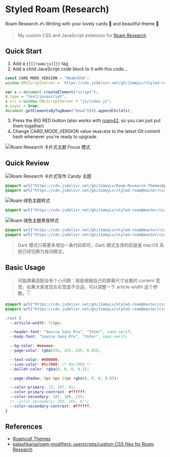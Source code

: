 # Styled Roam (Research)

Roam Research ✍️ Writing with your lovely cards 🧩 and beautiful theme 🎨

> My custom CSS and JavaScript extension for [Roam Research](https://roamresearch.com)

## Quick Start

1. Add a `{{[[roam/js]]}}` tag
2. Add a child JavaScript code block to it with this code...

```js
const CARD_MODE_VERSION = "96a6c658";
window.URLScriptServer = `https://cdn.jsdelivr.net/gh/JimmyLv/styled-roam@${CARD_MODE_VERSION}/`;

var s = document.createElement("script");
s.type = "text/javascript";
s.src = window.URLScriptServer + "js/index.js";
s.async = true;
document.getElementsByTagName("head")[0].appendChild(s);
```

3. Press the BIG RED button (also works with [roam42](https://github.com/roamhacker/roam42), so you can just put them together)
4. Change CARD_MODE_VERSION value `96a6c658` to the latest Git commit hash whenever you're ready to upgrade

![Roam Research 卡片式主题 Focus 模式](https://raw.staticdn.net/JimmyLv/images/master/2020/Roam%20Research%20%E5%8D%A1%E7%89%87%E5%BC%8F%E4%B8%BB%E9%A2%98%20Focus%20%E6%A8%A1%E5%BC%8F.jpg)

## Quick Review

![Roam Research 卡片式写作 Candy 主题](https://cdn.jsdelivr.net/gh/jimmylv/images@master/2020/09/Roam%20Research%20%E5%8D%A1%E7%89%87%E5%BC%8F%E5%86%99%E4%BD%9C%20Candy%20%E4%B8%BB%E9%A2%98.jpg)

```css
@import url("https://cdn.jsdelivr.net/gh/JimmyLv/Roam-Research-Themes@patch-1/Candy.css");
@import url("https://cdn.jsdelivr.net/gh/JimmyLv/styled-roam@master/css/card.min.css");
```

![Roam 绿色主题样式](https://jimmylv.github.io/images/2020/Roam%20绿色主题样式.jpg)

```css
@import url("https://cdn.jsdelivr.net/gh/JimmyLv/styled-roam@master/css/index.min.css");
```

![Roam 绿色主题黑夜样式](https://jimmylv.github.io/images/2020/Roam%20绿色主题黑夜样式.jpg)

```css
@import url("https://cdn.jsdelivr.net/gh/JimmyLv/styled-roam@master/css/index.min.css");
@import url("https://cdn.jsdelivr.net/gh/JimmyLv/styled-roam@master/css/dark.min.css");
```

> Dark 模式只需要多增加一条代码即可，Dark 模式生效的前提是 macOS 系统已经切换为夜间模式。

## Basic Usage

> 可能屏幕适配会有个小问题：我是根据自己的屏幕尺寸设置的 content 宽度，如果大家发现左右宽度不合适，可以调整一下 article-width 这个参数。👇

```css
@import url("https://cdn.jsdelivr.net/gh/JimmyLv/styled-roam@master/css/index.min.css");
@import url("https://cdn.jsdelivr.net/gh/JimmyLv/styled-roam@master/css/dark.min.css");

:root {
  --article-width: 716px;

  --header-font: "Source Sans Pro", "Inter", sans-serif;
  --body-font: "Source Sans Pro", "Inter", sans-serif;

  --bg-color: #eeeeee;
  --page-color: rgba(255, 255, 255, 0.95);

  --text-color: #000000;
  --icon-color: #5c7080; /* #5c7080 */
  --bullet-color: rgba(0, 0, 0, 0.2);

  --page-shadow: 0px 8px 14px rgba(0, 0, 0, 0.05);

  --color-primary: 73, 197, 91;
  --color-primary-contrast: #ffffff;
  --color-secondary: 147, 100, 235;
  /*--color-secondary: 255, 165, 0;*/
  --color-secondary-contrast: #ffffff;
}
```

## References

- [Roamcult Themes](https://roamresearch.com/#/app/help/page/fJRcVITNY)
- [palashkaria/roam-modifiers: userscripts/custom CSS files for Roam Research](https://github.com/palashkaria/roam-modifiers)
